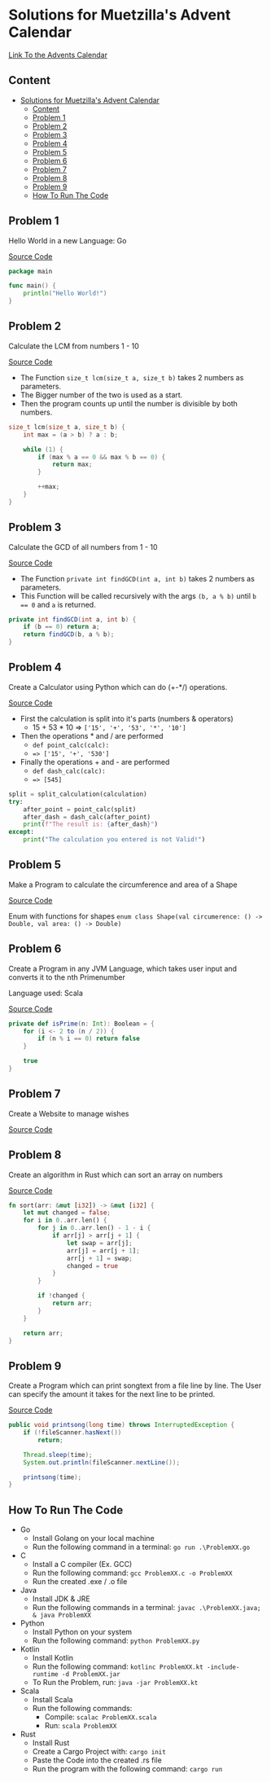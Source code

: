 # Solutions for Muetzilla's Advent Calendar
[Link To the Advents Calendar](https://muetzilla.github.io/Advent-Calendar/)

## Content
- [Solutions for Muetzilla's Advent Calendar](#solutions-for-muetzillas-advent-calendar)
  - [Content](#content)
  - [Problem 1](#problem-1)
  - [Problem 2](#problem-2)
  - [Problem 3](#problem-3)
  - [Problem 4](#problem-4)
  - [Problem 5](#problem-5)
  - [Problem 6](#problem-6)
  - [Problem 7](#problem-7)
  - [Problem 8](#problem-8)
  - [Problem 9](#problem-9)
  - [How To Run The Code](#how-to-run-the-code)

## Problem 1

Hello World in a new Language: Go

[Source Code](Problem01.go)

```go
package main

func main() {
	println("Hello World!")
}

```

## Problem 2 

Calculate the LCM from numbers 1 - 10

[Source Code](Problem02.c)

- The Function `size_t lcm(size_t a, size_t b)` takes 2 numbers as parameters.
- The Bigger number of the two is used as a start.
- Then the program counts up until the number is divisible by both numbers.

```c
size_t lcm(size_t a, size_t b) {
    int max = (a > b) ? a : b;

    while (1) {
        if (max % a == 0 && max % b == 0) {
            return max;
        }

        ++max;
    }
}
```


## Problem 3

Calculate the GCD of all numbers from 1 - 10

[Source Code](Problem03.java)

- The Function `private int findGCD(int a, int b)` takes 2 numbers as parameters.
- This Function will be called recursively with the args `(b, a % b)` until `b == 0` and `a` is returned.

```java
private int findGCD(int a, int b) {
    if (b == 0) return a;
    return findGCD(b, a % b);
}
```

## Problem 4

Create a Calculator using Python which can do (+-*/) operations.

[Source Code](Problem04.py)

- First the calculation is split into it's parts (numbers & operators)
  - 15 + 53 * 10 => `['15', '+', '53', '*', '10']`
- Then the operations * and / are performed
  - `def point_calc(calc):`
  - `=> ['15', '+', '530']`
- Finally the operations + and - are performed
  - `def dash_calc(calc):`
  - `=> [545]`

```python
split = split_calculation(calculation)
try:
    after_point = point_calc(split)
    after_dash = dash_calc(after_point)
    print(f"The result is: {after_dash}")
except:
    print("The calculation you entered is not Valid!")
```


## Problem 5

Make a Program to calculate the circumference and area of a Shape

[Source Code](Problem05.kt)

Enum with functions for shapes `enum class Shape(val circumerence: () -> Double, val area: () -> Double)`

## Problem 6

Create a Program in any JVM Language, which takes user input and converts it to the nth Primenumber

Language used: Scala

[Source Code](Problem06.scala)

```scala
private def isPrime(n: Int): Boolean = {
    for (i <- 2 to (n / 2)) {
        if (n % i == 0) return false
    }

    true
}
```

## Problem 7

Create a Website to manage wishes

[Source Code](Problem07.html)


## Problem 8

Create an algorithm in Rust which can sort an array on numbers

[Source Code](Problem08.rs)

```rust
fn sort(arr: &mut [i32]) -> &mut [i32] {
    let mut changed = false;
    for i in 0..arr.len() {
        for j in 0..arr.len() - 1 - i {
            if arr[j] > arr[j + 1] {
                let swap = arr[j];
                arr[j] = arr[j + 1];
                arr[j + 1] = swap;
                changed = true
            }
        }

        if !changed {
            return arr;
        }
    }

    return arr;
}
```


## Problem 9

Create a Program which can print songtext from a file line by line.
The User can specify the amount it takes for the next line to be printed.

[Source Code](Problem09.java)

```java
public void printsong(long time) throws InterruptedException {
    if (!fileScanner.hasNext())
        return;

    Thread.sleep(time);
    System.out.println(fileScanner.nextLine());

    printsong(time);
}
```

## How To Run The Code
- Go
  - Install Golang on your local machine
  - Run the following command in a terminal: `go run .\ProblemXX.go`
- C
  - Install a C compiler (Ex. GCC)
  - Run the following command: `gcc ProblemXX.c -o ProblemXX`
  - Run the created .exe / .o file
- Java
  - Install JDK & JRE
  - Run the following commands in a terminal: `javac .\ProblemXX.java; & java ProblemXX`
- Python
  - Install Python on your system
  - Run the following command: `python ProblemXX.py`
- Kotlin
  - Install Kotlin
  - Run the following command: `kotlinc ProblemXX.kt -include-runtime -d ProblemXX.jar`
  - To Run the Problem, run: `java -jar ProblemXX.kt` 
- Scala
  - Install Scala
  - Run the following commands:
    - Compile: `scalac ProblemXX.scala`
    - Run: `scala ProblemXX`
- Rust
  - Install Rust
  - Create a Cargo Project with: `cargo init`
  - Paste the Code into the created .rs file
  - Run the program with the following command: `cargo run`